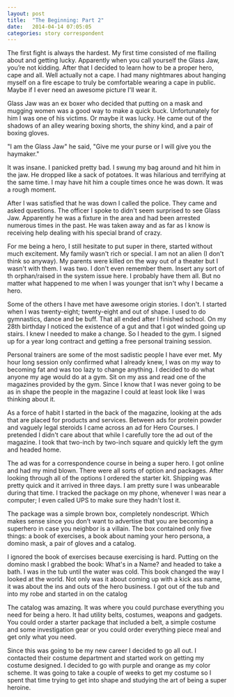 ```yaml
---
layout: post
title:  "The Beginning: Part 2"
date:   2014-04-14 07:05:05
categories: story correspondent
---
```


The first fight is always the hardest. My first time consisted of me flailing about and getting lucky. Apparently when you call yourself the Glass Jaw, you’re not kidding. After that I decided to learn how to be a proper hero, cape and all. Well actually not a cape. I had many nightmares about hanging myself on a fire escape to truly be comfortable wearing a cape in public. Maybe if I ever need an awesome picture I'll wear it.

Glass Jaw was an ex boxer who decided that putting on a mask and mugging women was a good way to make a quick buck. Unfortunately for him I was one of his victims. Or maybe it was lucky. He came out of the shadows of an alley wearing boxing shorts, the shiny kind, and a pair of boxing gloves.

"I am the Glass Jaw" he said, "Give me your purse or I will give you the haymaker."

It was insane. I panicked pretty bad. I swung my bag around and hit him in the jaw. He dropped like a sack of potatoes. It was hilarious and terrifying at the same time. I may have hit him a couple times once he was down. It was a rough moment.

After I was satisfied that he was down I called the police. They came and asked questions. The officer I spoke to didn't seem surprised to see Glass Jaw. Apparently he was a fixture in the area and had been arrested numerous times in the past. He was taken away and as far as I know is receiving help dealing with his special brand of crazy.

For me being a hero, I still hesitate to put super in there, started without much excitement. My family wasn't rich or special. I am not an alien (I don't think so anyway). My parents were killed on the way out of a theater but I wasn't with them. I was two. I don't even remember them. Insert any sort of th orphan/raised in the system issue here. I probably have them all. But no matter what happened to me when I was younger that isn't why I became a hero.

Some of the others I have met have awesome origin stories. I don't. I started when I was twenty-eight; twenty-eight and out of shape. I used to do gymnastics, dance and be buff. That all ended after I finished school. On my 28th birthday I noticed the existence of a gut and that I got winded going up stairs. I knew I needed to make a change. So I headed to the gym. I signed up for a year long contract and getting a free personal training session.

Personal trainers are some of the most sadistic people I have ever met. My hour long session only confirmed what I already knew, I was on my way to becoming fat and was too lazy to change anything. I decided to do what anyone my age would do at a gym. Sit on my ass and read one of the magazines provided by the gym. Since I know that I was never going to be as in shape the people in the magazine I could at least look like I was thinking about it.

As a force of habit I started in the back of the magazine, looking at the ads that are placed for products and services. Between ads for protein powder and vaguely legal steroids I came across an ad for Hero Courses. I pretended I didn't care about that while I carefully tore the ad out of the magazine. I took that two-inch by two-inch square and quickly left the gym and headed home.

The ad was for a correspondence course in being a super hero. I got online and had my mind blown. There were all sorts of option and packages. After looking through all of the options I ordered the starter kit. Shipping was pretty quick and it arrived in three days. I am pretty sure I was unbearable during that time. I tracked the package on my phone, whenever I was near a computer; I even called UPS to make sure they hadn't lost it.

The package was a simple brown box, completely nondescript. Which makes sense since you don’t want to advertise that you are becoming a superhero in case you neighbor is a villain. The box contained only five things: a book of exercises, a book about naming your hero persona, a domino mask, a pair of gloves and a catalog.

I ignored the book of exercises because exercising is hard. Putting on the domino mask I grabbed the book: What's in a Name? and headed to take a bath. I was in the tub until the water was cold. This book changed the way I looked at the world. Not only was it about coming up with a kick ass name, it was about the ins and outs of the hero business. I got out of the tub and into my robe and started in on the catalog

The catalog was amazing. It was where you could purchase everything you need for being a hero. It had utility belts, costumes, weapons and gadgets. You could order a starter package that included a belt, a simple costume and some investigation gear or you could order everything piece meal and get only what you need.

Since this was going to be my new career I decided to go all out. I contacted their costume department and started work on getting my costume designed. I decided to go with purple and orange as my color scheme. It was going to take a couple of weeks to get my costume so I spent that time trying to get into shape and studying the art of being a super heroine.
